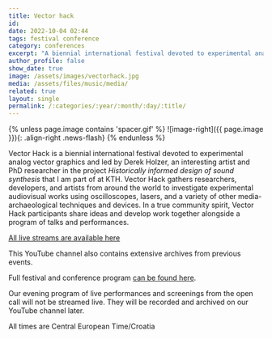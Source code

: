 ```yaml
---
title: Vector hack
id: 
date: 2022-10-04 02:44
tags: festival conference
category: conferences
excerpt: "A biennial international festival devoted to experimental analog vector graphics"
author_profile: false
show_date: true
image: /assets/images/vectorhack.jpg
media: /assets/files/music/media/
related: true
layout: single
permalink: /:categories/:year/:month/:day/:title/
---
```

{% unless page.image contains 'spacer.gif' %}
![image-right]({{ page.image }}){: .align-right .news-flash}
{% endunless %}


<p>
Vector Hack is a biennial international festival devoted to experimental
analog vector graphics and led by Derek Holzer, an interesting artist and PhD researcher in the project <i>Historically informed design of sound synthesis</i> that I am part of at KTH. Vector Hack gathers researchers, developers, and
artists from around the world to investigate experimental audiovisual
works using oscilloscopes, lasers, and a variety of other
media-archaeological techniques and devices. In a true community spirit,
Vector Hack participants share ideas and develop work together alongside
a program of talks and performances.
</p>

<p>
<a href="https://www.youtube.com/c/vectorhackfestival">All live streams are available here</a>
</p>

<p>
This YouTube channel also contains extensive archives from previous events.
</p>

<p>
Full festival and conference program <a href="https://vectorhackfestival.com/2022/programme/">can be found here</a>.
</p>



<p>
Our evening program of live performances and screenings from the open
call will not be streamed live. They will be recorded and archived on
our YouTube channel later.
</p>

<p>
All times are Central European Time/Croatia
</p>
